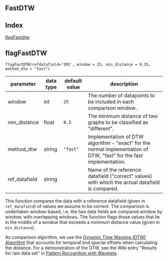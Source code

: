 ## FastDTW


## Index
[flagFastdtw](#flagFastdtw)

## flagFastDTW

```                            
flagFastDTW(refdatafield='SM1', window = 25, min_distance = 0.25, method_dtw = "fast")
``` 


| parameter             | data type                                                     | default value | description                                                                                                                                                |
|-----------------------|---------------------------------------------------------------|---------------|------------------------------------------------------------------------------------------------------------------------------------------------------------|
| window                |  int                                                          | `25`          |The number of datapoints to be included in each comparison window.                                             |
| min_distance          | float                                                         | `0.5`         |The minimum distance of two graphs to be classified as "different".                                      |
| method_dtw            | string                                                        | `"fast"`      |Implementation of DTW algorithm - "exact" for the normal implementation of DTW, "fast" for the fast implementation.                                                           |
| ref_datafield         | string                                                        |               |Name of the reference datafield ("correct" values) with which the actual datafield is compared.                                             |


This function compares the data with a reference datafield (given in `ref_datafield`) of values we assume to be correct. The comparison is undertaken window-based, i.e. the two data fields are compared window by window, with overlapping windows. The function flags those values that lie in the middle of a window that exceeds a minimum distance value (given in `min_distance`). 

As comparison algorithm, we use the [Dynamic Time Warping (DTW) Algorithm](https://en.wikipedia.org/wiki/Dynamic_time_warping) that accounts for temporal and spacial offsets when calculating the distance. For a demonstration of the DTW, see the Wiki entry "Results for rain data set" in [Pattern Recognition with Wavelets](https://git.ufz.de/rdm-software/saqc/-/wikis/Pattern-Recognition-with-Wavelets#Results). 

